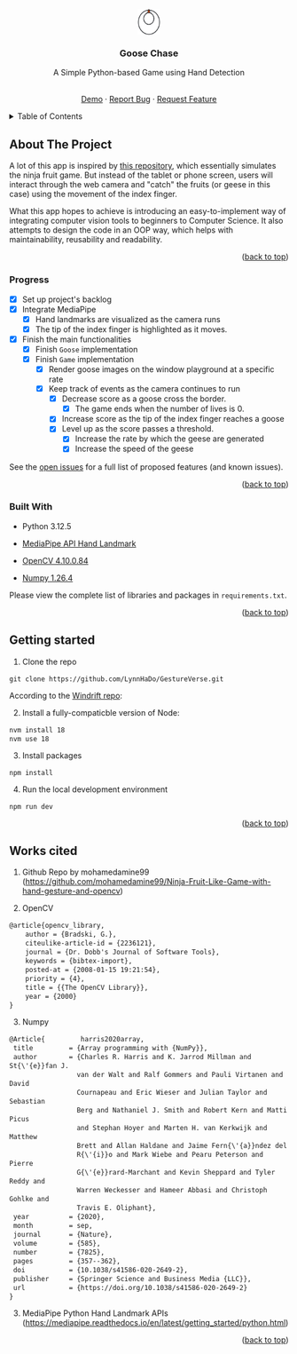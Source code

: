 <div id="top"></div>

<!-- PROJECT SHIELDS -->
<!--
*** I'm using markdown "reference style" links for readability.
*** Reference links are enclosed in brackets [ ] instead of parentheses ( ).
*** See the bottom of this document for the declaration of the reference variables
*** for contributors-url, forks-url, etc. This is an optional, concise syntax you may use.
*** https://www.markdownguide.org/basic-syntax/#reference-style-links
-->


<!-- PROJECT LOGO -->
<br />
<div align="center">

<img align="center" src="objects/assets/goose.png" width="40px"/>

<h3 align="center">Goose Chase</h3>

<p align="center">A Simple Python-based Game using Hand Detection</p>

  <p align="center">
    <br />
    <a href="#">Demo</a>
    ·
    <a href="https://github.com/LynnHaDo/Goose-Catching/issues">Report Bug</a>
    ·
    <a href="https://github.com/LynnHaDo/Goose-Catching/issues">Request Feature</a>
  </p>
</div>

<!-- TABLE OF CONTENTS -->
<details>
  <summary>Table of Contents</summary>
  <ol>
    <li>
      <a href="#about-the-project">About The Project</a>
      <ul>
        <li><a href="#features">Features</a></li>
        <li><a href="#built-with">Built With</a></li>
      </ul>
    </li>
    <li>
      <a href="#getting-started">Getting Started</a>
    </li>
    <li><a href="#works-cited">Works Cited</a></li>
    <li><a href="#contact">Contact</a></li>
  </ol>
</details>

<!-- ABOUT THE PROJECT -->
## About The Project

A lot of this app is inspired by [this repository](https://github.com/mohamedamine99/Ninja-Fruit-Like-Game-with-hand-gesture-and-opencv/tree/main), which essentially simulates the ninja fruit game. But instead of the tablet or phone screen, users will interact through the web camera and 
"catch" the fruits (or geese in this case) using the movement of the index finger. 

What this app hopes to achieve is introducing an easy-to-implement way of integrating computer vision tools to beginners to Computer Science. It also attempts to design the code in an OOP way, which helps with maintainability, reusability and readability. 

<p align="right">(<a href="#top">back to top</a>)</p>

### Progress

- [x] Set up project's backlog
- [x] Integrate MediaPipe
    - [x] Hand landmarks are visualized as the camera runs 
    - [x] The tip of the index finger is highlighted as it moves. 
- [x] Finish the main functionalities
    - [x] Finish `Goose` implementation
    - [x] Finish `Game` implementation 
        - [x] Render goose images on the window playground at a specific rate
        - [x] Keep track of events as the camera continues to run 
            - [x] Decrease score as a goose cross the border.
                - [x] The game ends when the number of lives is 0. 
            - [x] Increase score as the tip of the index finger reaches a goose 
            - [x] Level up as the score passes a threshold. 
                - [x] Increase the rate by which the geese are generated 
                - [x] Increase the speed of the geese 

See the [open issues](https://github.com/LynnHaDo/Goose-Catching/issues) for a full list of proposed features (and known issues).

<p align="right">(<a href="#top">back to top</a>)</p>

### Built With

- Python 3.12.5
- [MediaPipe API Hand Landmark](https://ai.google.dev/edge/mediapipe/solutions/vision/hand_landmarker/python)

- [OpenCV 4.10.0.84](https://docs.opencv.org/4.10.0/)
- [Numpy 1.26.4](https://numpy.org/doc/stable/release/1.26.4-notes.html)

Please view the complete list of libraries and packages in `requirements.txt`.

<p align="right">(<a href="#top">back to top</a>)</p>

<!-- GETTING STARTED -->

## Getting started

1. Clone the repo

```
git clone https://github.com/LynnHaDo/GestureVerse.git
```

According to the [Windrift repo](https://github.com/lizadaly/windrift?tab=readme-ov-file):

2. Install a fully-compaticble version of Node:

```
nvm install 18
nvm use 18
```

3. Install packages

```
npm install
```

4. Run the local development environment

```
npm run dev
```

<p align="right">(<a href="#top">back to top</a>)</p>

<!-- Works cited -->
## Works cited

1. Github Repo by mohamedamine99 (https://github.com/mohamedamine99/Ninja-Fruit-Like-Game-with-hand-gesture-and-opencv)

2. OpenCV 

```
@article{opencv_library,
    author = {Bradski, G.},
    citeulike-article-id = {2236121},
    journal = {Dr. Dobb's Journal of Software Tools},
    keywords = {bibtex-import},
    posted-at = {2008-01-15 19:21:54},
    priority = {4},
    title = {{The OpenCV Library}},
    year = {2000}
}
```

3. Numpy 

```
@Article{         harris2020array,
 title         = {Array programming with {NumPy}},
 author        = {Charles R. Harris and K. Jarrod Millman and St{\'{e}}fan J.
                 van der Walt and Ralf Gommers and Pauli Virtanen and David
                 Cournapeau and Eric Wieser and Julian Taylor and Sebastian
                 Berg and Nathaniel J. Smith and Robert Kern and Matti Picus
                 and Stephan Hoyer and Marten H. van Kerkwijk and Matthew
                 Brett and Allan Haldane and Jaime Fern{\'{a}}ndez del
                 R{\'{i}}o and Mark Wiebe and Pearu Peterson and Pierre
                 G{\'{e}}rard-Marchant and Kevin Sheppard and Tyler Reddy and
                 Warren Weckesser and Hameer Abbasi and Christoph Gohlke and
                 Travis E. Oliphant},
 year          = {2020},
 month         = sep,
 journal       = {Nature},
 volume        = {585},
 number        = {7825},
 pages         = {357--362},
 doi           = {10.1038/s41586-020-2649-2},
 publisher     = {Springer Science and Business Media {LLC}},
 url           = {https://doi.org/10.1038/s41586-020-2649-2}
}
```

3. MediaPipe Python Hand Landmark APIs (https://mediapipe.readthedocs.io/en/latest/getting_started/python.html)

<p align="right">(<a href="#top">back to top</a>)</p>